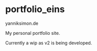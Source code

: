 # portfolio_eins
yanniksimon.de

My personal portfolio site.

Currently a wip as v2 is being developed.